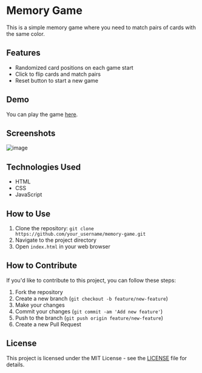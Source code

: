 # Memory Game

This is a simple memory game where you need to match pairs of cards with the same color.

## Features

- Randomized card positions on each game start
- Click to flip cards and match pairs
- Reset button to start a new game

## Demo

You can play the game [here]([link_to_your_live_demo](https://memory-game-omega-tawny.vercel.app/)).

## Screenshots

![image](https://github.com/Pawan8433/Memory-Game/assets/106168429/b8a68c96-a81f-4f7f-9419-944255dcf59d)


## Technologies Used

- HTML
- CSS
- JavaScript

## How to Use

1. Clone the repository: `git clone https://github.com/your_username/memory-game.git`
2. Navigate to the project directory
3. Open `index.html` in your web browser

## How to Contribute

If you'd like to contribute to this project, you can follow these steps:

1. Fork the repository
2. Create a new branch (`git checkout -b feature/new-feature`)
3. Make your changes
4. Commit your changes (`git commit -am 'Add new feature'`)
5. Push to the branch (`git push origin feature/new-feature`)
6. Create a new Pull Request

## License

This project is licensed under the MIT License - see the [LICENSE](LICENSE) file for details.
